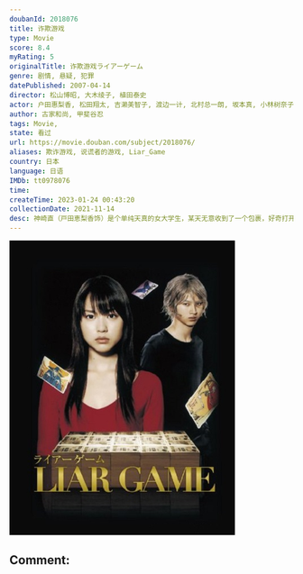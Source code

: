```yaml
---
doubanId: 2018076
title: 诈欺游戏
type: Movie
score: 8.4
myRating: 5
originalTitle: 诈欺游戏ライアーゲーム
genre: 剧情, 悬疑, 犯罪
datePublished: 2007-04-14
director: 松山博昭, 大木绫子, 植田泰史
actor: 户田惠梨香, 松田翔太, 吉濑美智子, 渡边一计, 北村总一朗, 坂本真, 小林树奈子, 和田聪宏, 畠山明子, 桂亚沙美, 铃木一真, 中込佐知子, 泉政行, 染谷夏子, 北大路欣也, 铃木浩介, 岩佐真悠子, 森下能幸, 岸部一德, 水田芙美子, 大高洋夫
author: 古家和尚, 甲斐谷忍
tags: Movie, 
state: 看过
url: https://movie.douban.com/subject/2018076/
aliases: 欺诈游戏, 说谎者的游戏, Liar_Game
country: 日本
language: 日语
IMDb: tt0978076
time: 
createTime: 2023-01-24 00:43:20
collectionDate: 2021-11-14
desc: 神崎直（戸田恵梨香饰）是个单纯天真的女大学生，某天无意收到了一个包裹，好奇打开后却发现自己竟因此被卷入了一个名为“LiarGame”的诈欺游戏，要求欺骗对手来获得奖金。第一回合，在对手的花言巧语下，...
---
```


![image](assets/p2243116075.jpg)

Comment: 
---

